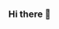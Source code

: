 ### Hi there 👋

<!--
**n3ptr/n3ptr** is a ✨ _special_ ✨ repository because its `README.md` (this file) appears on your GitHub profile.
### 🔭 I’m currently working on ...
- 🌱 I’m currently learning ...
- 👯 I’m looking to collaborate on ...
- 🤔 I’m looking for help with ...
- 💬 Ask me about ...
- 📫 How to reach me: ...
- 😄 Pronouns: ...
- ⚡ Fun fact: ...
-->
